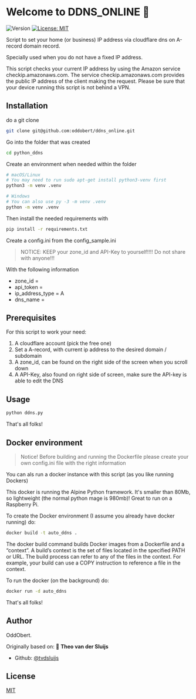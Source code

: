 # Welcome to DDNS_ONLINE 👋
![Version](https://img.shields.io/badge/version-1-blue.svg?cacheSeconds=2592000)
[![License: MIT](https://img.shields.io/badge/License-MIT-yellow.svg)](#)

Script to set your home (or business) IP address via cloudflare dns on A-record domain record.

Specially used when you do not have a fixed IP address.

This script checks your current IP address by using the Amazon service checkip.amazonaws.com. The service checkip.amazonaws.com provides the public IP address of the client making the request. Please be sure that your device running this script is not behind a VPN.

## Installation

do a git clone
```bash
git clone git@github.com:oddobert/ddns_online.git
```

Go into the folder that was created
```bash
cd python_ddns
```

Create an environment when needed within the folder
```bash
# macOS/Linux
# You may need to run sudo apt-get install python3-venv first
python3 -m venv .venv

# Windows
# You can also use py -3 -m venv .venv
python -m venv .venv
```

Then install the needed requirements with
```bash
pip install -r requirements.txt
```

Create a config.ini from the config_sample.ini

> NOTICE: KEEP your zone_id and API-Key to yourself!!!! Do not share with anyone!!!

With the following information

* zone_id =
* api_token =
* ip_address_type = A
* dns_name =

## Prerequisites

For this script to work your need:
1. A cloudflare account (pick the free one)
2. Set a A-record, with current ip address to the desired domain / subdomain
3. A zone_id, can be found on the right side of the screen when you scroll down
4. A API-Key, also found on right side of screen, make sure the API-key is able to edit the DNS

## Usage

```sh
python ddns.py
```

That's all folks!

## Docker environment

> Notice! Before building and running the Dockerfile please create your own config.ini file with the right information

You can als run a docker instance with this script (as you like running Dockers)

This docker is running the Alpine Python framework. It's smaller than 80Mb, so lightweight (the normal python mage is 980mb)! Great to run on a Raspberry Pi.

To create the Docker environment (I assume you already have docker running) do:

```bash
docker build -t auto_ddns .
```

The docker build command builds Docker images from a Dockerfile and a “context”. A build’s context is the set of files located in the specified PATH or URL. The build process can refer to any of the files in the context. For example, your build can use a COPY instruction to reference a file in the context.

To run the docker (on the background) do:

```bash
docker run -d auto_ddns
```

That's all folks!


## Author
OddObert.

Originally based on:
👤 **Theo van der Sluijs**
* Github: [@tvdsluijs](https://github.com/tvdsluijs)
## License
[MIT](https://choosealicense.com/licenses/mit/)
